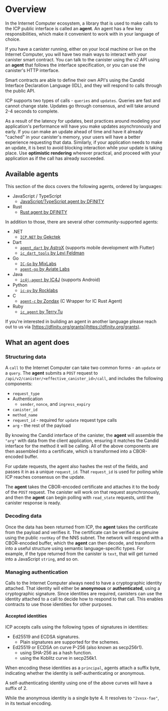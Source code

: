 # Overview

In the Internet Computer ecosystem, a library that is used to make calls to the ICP public interface is called an **agent**. An agent has a few key responsibilities, which make it convenient to work with in your language of choice.

If you have a canister running, either on your local machine or live on the Internet Computer, you will have two main ways to interact with your canister smart contract.
You can talk to the canister using the v2 API using an **agent** that follows the interface specification, or you can use the canister's HTTP interface.

Smart contracts are able to define their own API's using the Candid Interface Declaration Language (IDL), and they will respond to calls through the public API.

ICP supports two types of calls - `queries` and `updates`. Queries are fast and cannot change state. Updates go through consensus, and will take around 2-4 seconds to complete. 

As a result of the latency for updates, best practices around modeling your application's performance will have you make updates asynchronously and early. If you can make an update ahead of time and have it already "cached" in your canister's memory, your users will have a better experience requesting that data. Similarly, if your application needs to make an update, it is best to avoid blocking interaction while your update is taking place. Use **optimistic rendering** wherever practical, and proceed with your application as if the call has already succeeded.

## Available agents

This section of the docs covers the following agents, ordered by languages:

- JavaScript / TypeScript
  - [JavaScript/TypeScript agent by DFINITY](./javascript-intro.md)
- Rust
  - [Rust agent by DFINITY](./ic-agent-dfinity.md)

In addition to those, there are several other community-supported agents:

- .NET
  - [`ICP.NET` by Gekctek](https://github.com/Gekctek/ICP.NET)
- Dart
  - [`agent_dart` by AstroX](https://github.com/AstroxNetwork/agent_dart) (supports mobile development with Flutter)
  - [`ic_dart_tools` by Levi Feldman](https://github.com/levifeldman/ic_tools_dart)
- Go
  - [`IC-Go` by MixLabs](https://github.com/mix-labs/IC-Go)
  - [`agent-go` by Aviate Labs](https://github.com/aviate-labs/agent-go)
- Java
  - [`ic4j-agent` by IC4J](https://github.com/ic4j/ic4j-agent) (supports Android)
- Python
  - [`ic-py` by Rocklabs](https://github.com/rocklabs-io/ic-py)
- C
  - [`agent-c` by Zondax](https://github.com/Zondax/icp-client-cpp) (C Wrapper for IC Rust Agent)
- Ruby
  - [`ic_agent` by Terry.Tu](https://github.com/tuminfei/ic_agent)

If you're interested in building an agent in another language please reach out to us via [https://dfinity.org/grants](https://dfinity.org/grants).

## What an agent does

### Structuring data

A `call` to the Internet Computer can take two common forms - an `update` or a `query`. The **agent** submits a `POST` request to `/api/v2/canister/<effective_canister_id>/call`, and includes the following components:

- `request_type`
- Authentication
  - `sender`, `nonce`, and `ingress_expiry`
- `canister_id`
- `method_name`
- `request_id` - required for `update` request type calls
- `arg` - the rest of the payload

By knowing the Candid interface of the canister, the **agent** will assemble the `"arg"` with data from the client application, ensuring it matches the Candid interface for the method it will be calling. All of the above components are then assembled into a certificate, which is transformed into a CBOR-encoded buffer.

For update requests, the agent also hashes the rest of the fields, and passes it in as a unique `request_id`. That `request_id` is used for polling while ICP reaches consensus on the update.

The **agent** takes the CBOR-encoded certificate and attaches it to the body of the `POST` request. The canister will work on that request asynchronously, and then the **agent** can begin polling with `read_state` requests, until the canister response is ready.

### Decoding data

Once the data has been returned from ICP, the **agent** takes the certificate from the payload and verifies it. The certificate can be verified as genuine using the public `rootKey` of the NNS subnet. The network will respond with a CBOR-encoded buffer, which the **agent** can then decode, and transform into a useful structure using semantic language-specific types. For example, if the type returned from the canister is `text`, that will get turned into a JavaScript `string`, and so on.

### Managing authentication

Calls to the Internet Computer always need to have a cryptographic identity attached. That identity will either be **anonymous** or **authenticated**, using a cryptographic signature. Since identities are required, canisters can use the identity attached to a call to decide how to respond to that call. This enables contracts to use those identities for other purposes.

#### Accepted identities

ICP accepts calls using the following types of signatures in identities:

- Ed25519 and ECDSA signatures.
  - Plain signatures are supported for the schemes.
- Ed25519 or ECDSA on curve P-256 (also known as secp256r1).
  - using SHA-256 as a hash function.
  - using the Koblitz curve in secp256k1.

When encoding these identities as a `principal`, agents attach a suffix byte, indicating whether the identity is self-authenticating or anonymous.

A self-authenticating identity using one of the above curves will have a suffix of 2.

While the anonymous identity is a single byte 4. It resolves to `"2vxsx-fae"`, in its textual encoding.
